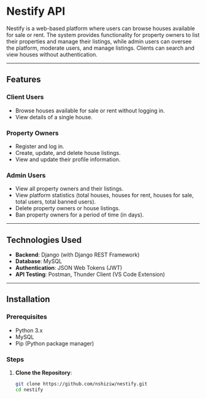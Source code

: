 # Nestify API

Nestify is a web-based platform where users can browse houses available for sale or rent. The system provides functionality for property owners to list their properties and manage their listings, while admin users can oversee the platform, moderate users, and manage listings. Clients can search and view houses without authentication.

---

## Features

### Client Users

- Browse houses available for sale or rent without logging in.
- View details of a single house.

### Property Owners

- Register and log in.
- Create, update, and delete house listings.
- View and update their profile information.

### Admin Users

- View all property owners and their listings.
- View platform statistics (total houses, houses for rent, houses for sale, total users, total banned users).
- Delete property owners or house listings.
- Ban property owners for a period of time (in days).

---

## Technologies Used

- **Backend**: Django (with Django REST Framework)
- **Database**: MySQL
- **Authentication**: JSON Web Tokens (JWT)
- **API Testing**: Postman, Thunder Client (VS Code Extension)

---

## Installation

### Prerequisites

- Python 3.x
- MySQL
- Pip (Python package manager)

### Steps

1. **Clone the Repository**:

   ```bash
   git clone https://github.com/nshiziw/nestify.git
   cd nestify
   ```
